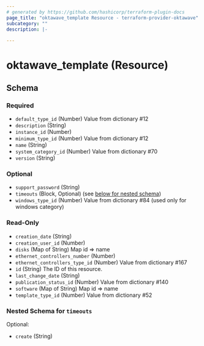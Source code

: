 ```yaml
---
# generated by https://github.com/hashicorp/terraform-plugin-docs
page_title: "oktawave_template Resource - terraform-provider-oktawave"
subcategory: ""
description: |-
  
---
```


# oktawave_template (Resource)





<!-- schema generated by tfplugindocs -->
## Schema

### Required

- `default_type_id` (Number) Value from dictionary #12
- `description` (String)
- `instance_id` (Number)
- `minimum_type_id` (Number) Value from dictionary #12
- `name` (String)
- `system_category_id` (Number) Value from dictionary #70
- `version` (String)

### Optional

- `support_password` (String)
- `timeouts` (Block, Optional) (see [below for nested schema](#nestedblock--timeouts))
- `windows_type_id` (Number) Value from dictionary #84 (used only for windows category)

### Read-Only

- `creation_date` (String)
- `creation_user_id` (Number)
- `disks` (Map of String) Map id => name
- `ethernet_controllers_number` (Number)
- `ethernet_controllers_type_id` (Number) Value from dictionary #167
- `id` (String) The ID of this resource.
- `last_change_date` (String)
- `publication_status_id` (Number) Value from dictionary #140
- `software` (Map of String) Map id => name
- `template_type_id` (Number) Value from dictionary #52

<a id="nestedblock--timeouts"></a>
### Nested Schema for `timeouts`

Optional:

- `create` (String)


